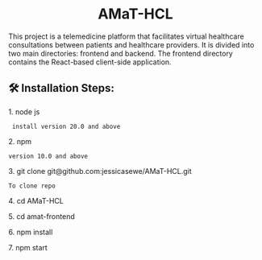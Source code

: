 <h1 align="center" id="title">AMaT-HCL</h1>

<p id="description">This project is a telemedicine platform that facilitates virtual healthcare consultations between patients and healthcare providers. It is divided into two main directories: frontend and backend. The frontend directory contains the React-based client-side application.</p>

<h2>🛠️ Installation Steps:</h2>

<p>1. node js</p>

```
 install version 20.0 and above
```

<p>2. npm</p>

```
version 10.0 and above
```

<p>3. git clone git@github.com:jessicasewe/AMaT-HCL.git</p>

```
To clone repo
```

<p>4. cd AMaT-HCL</p>

<p>5. cd amat-frontend</p>

<p>6. npm install</p>

<p>7. npm start</p>
